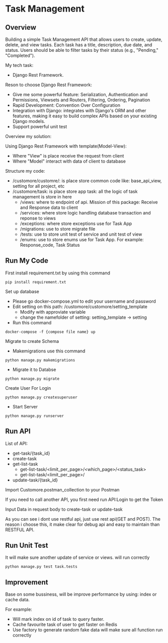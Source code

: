 # Task Management

## Overview 

Building a simple Task Management API that allows users to
create, update, delete, and view tasks. Each task has a title, description, due date,
and status. Users should be able to filter tasks by their status (e.g., "Pending,"
"Completed").


My tech task:
- Django Rest Framework.

Reson to choose Django Rest Framework:
- Give me some powerful feature: Serialization, Authentication and Permissions, Viewsets and Routers, Filtering, Ordering, Pagination
- Rapid Development: Convention Over Configuration
- Integration with Django: integrates with Django's ORM and other features, making it easy to build complex APIs based on your existing Django models.
- Support powerful unit test

Overview my solution:

Using Django Rest Framework with template(Model-View):
- Where "View" is place receive the request from client
- Where "Model" interact with data of client to database

Structure my code:
- /customore/customre/: is place store common code like: base_api_view, setting for all project, etc
- /customore/task: is place store app task: all the logic of task management is store in here
  - /views: where to endpoint of api. Mission of this package: Receive and Response data to client
  - /services: where store logic handling database transaction and reponse to views
  - /exceptions: where store exceptions use for Task App
  - /migrations: use to store migrate file
  - /tests: use to store unit test of service and unit test of view
  - /enums: use to store enums use for Task App. For example: Response_code, Task Status
 


## Run My Code
First install requirement.txt by using this command
```
pip install requirement.txt
```
Set up database

- Please go docker-compose.yml to edit your username and password
- Edit setting on this path: /customore/customore/setting_template
  - Modify with approviate variable
  - change the namefolder of setting: setting_template -> setting 
- Run this command

```
docker-compose -f {compose file name} up
```

Migrate to create Schema
- Makemigrations use this command
```
python manage.py makemigrations 
```
- Migrate it to Databse
```
python manage.py migrate
```

Create User For Login
```
python manage.py createsuperuser

```


- Start Server
```
python manage.py runserver
```

## Run API
List of API:
- get-task/{task_id}
- create-task
- get-list-task
  - get-list-task/<limit_per_page>/<which_page>/<status_task>
  - get-list-task/<limit_per_page>/<page>
- update-task/{task_id}

Import Customore.postman_collection to your Postman

If you need to call another API, you first need run API:Login to get the Token

Input Data in request body to create-task or update-task

As you can see i dont use restful api, just use rest api(GET and POST). The reason i choose this, it make clear for debug api and easy to maintain than RESTFUL API.

## Run Unit Test

It will make sure another update of service or views. will run correctly


```
python manage.py test task.tests
```


## Improvement 

Base on some bussiness, will be improve performance by using: index or cache data.

For example:
  - Will mark index on id of task to query faster.
  - Cache favourite task of user to get faster on Redis
  - Use factory to generate random fake data will make sure all function run correctly
